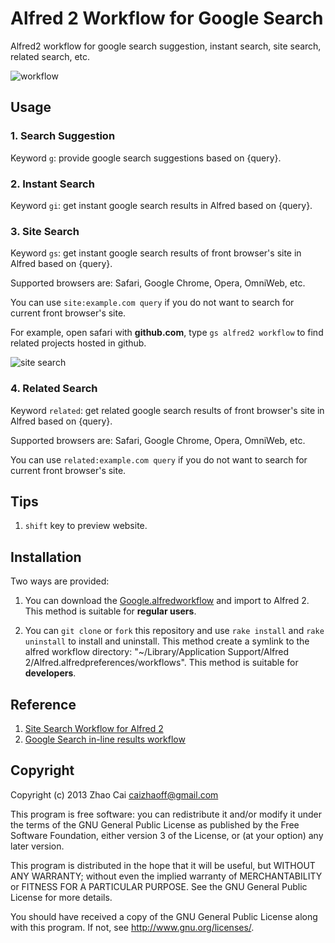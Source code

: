 # Alfred 2 Workflow for Google Search

Alfred2 workflow for google search suggestion, instant search, site search, related search, etc.


![workflow](https://raw.github.com/zhaocai/alfred2-google-workflow/master/screenshots/workflow.png)

## Usage

### 1. Search Suggestion

Keyword `g`: provide google search suggestions based on {query}.

### 2. Instant Search

Keyword `gi`: get instant google search results in Alfred based on {query}.

### 3. Site Search

Keyword `gs`: get instant google search results of front browser's site in Alfred based on {query}.

Supported browsers are: Safari, Google Chrome, Opera, OmniWeb, etc.

You can use `site:example.com query` if you do not want to search for current front browser's site.

For example, open safari with **github.com**, type `gs alfred2 workflow` to find related projects hosted in github.

![site search](https://raw.github.com/zhaocai/alfred2-google-workflow/master/screenshots/site_search.png)


### 4. Related Search

Keyword `related`: get related google search results of front browser's site in Alfred based on {query}.

Supported browsers are: Safari, Google Chrome, Opera, OmniWeb, etc.

You can use `related:example.com query` if you do not want to search for current front browser's site.

## Tips

1. `shift` key to preview website.

## Installation

Two ways are provided:

1. You can download the [Google.alfredworkflow](https://github.com/zhaocai/alfred2-google-workflow/raw/master/Google.alfredworkflow) and import to Alfred 2. This method is suitable for **regular users**.

2. You can `git clone` or `fork` this repository and use `rake install` and `rake uninstall` to install and uninstall.
This method create a symlink to the alfred workflow directory: "~/Library/Application Support/Alfred 2/Alfred.alfredpreferences/workflows". This method is suitable for **developers**.

## Reference

1. [Site Search Workflow for Alfred 2][lucifr-site]
2. [Google Search in-line results workflow][google-search-in-line-results-workflow]

## Copyright

Copyright (c) 2013 Zhao Cai <caizhaoff@gmail.com>

This program is free software: you can redistribute it and/or modify it under
the terms of the GNU General Public License as published by the Free Software
Foundation, either version 3 of the License, or (at your option)
any later version.

This program is distributed in the hope that it will be useful, but WITHOUT
ANY WARRANTY; without even the implied warranty of MERCHANTABILITY or FITNESS
FOR A PARTICULAR PURPOSE. See the GNU General Public License for more details.

You should have received a copy of the GNU General Public License along with
this program. If not, see <http://www.gnu.org/licenses/>.


[gembundler]: http://gembundler.com/

[lucifr-site]: http://lucifr.com/2013/03/15/site-search-workflow-for-alfred-2/

[google-search-in-line-results-workflow]: http://www.alfredforum.com/topic/940-google-search-in-line-results-workflow/?hl=%2Bgoogle+%2Bworkflow

